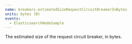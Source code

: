 ```yaml
---
name: breakers.estimatedSizeRequestCircuitBreakerInBytes
units: bytes (B)
events:
  - ElasticsearchNodeSample
---
```


The estimated size of the request circuit breaker, in bytes.